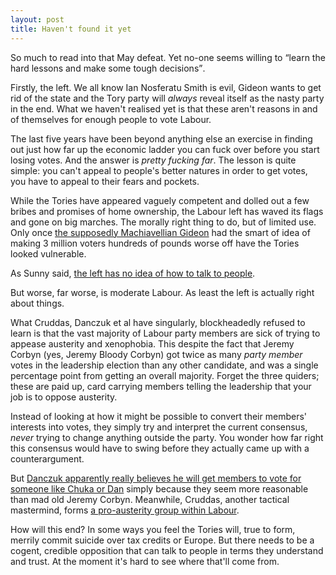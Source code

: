 ```yaml
---
layout: post
title: Haven't found it yet
---
```


So much to read into that May defeat. Yet no-one seems willing to <q>learn the hard lessons and make some tough decisions</q>.

Firstly, the left. We all know Ian Nosferatu Smith is evil, Gideon wants to get rid of the state and the Tory party will _always_ reveal itself as the nasty party in the end. What we haven't realised yet is that these aren't reasons in and of themselves for enough people to vote Labour.

The last five years have been beyond anything else an exercise in finding out just how far up the economic ladder you can fuck over before you start losing votes. And the answer is _pretty fucking far_. The lesson is quite simple: you can't appeal to people's better natures in order to get votes, you have to appeal to their fears and pockets.

While the Tories have appeared vaguely competent and dolled out a few bribes and promises of home ownership, the Labour left has waved its flags and gone on big marches. The morally right thing to do, but of limited use. Only once [the supposedly Machiavellian Gideon](/strange-popularity-of-george-osborne/) had the smart of idea of making 3 million voters hundreds of pounds worse off have the Tories looked vulnerable.

As Sunny said, [the left has no idea of how to talk to people](/labour-comms-purpose/).

But worse, far worse, is moderate Labour. As least the left is actually right about things.

What Cruddas, Danczuk et al have singularly, blockheadedly refused to learn is that the vast majority of Labour party members are sick of trying to appease austerity and xenophobia. This despite the fact that Jeremy Corbyn (yes, Jeremy Bloody Corbyn) got twice as many _party member_ votes in the leadership election than any other candidate, and was a single percentage point from getting an overall majority. Forget the three quiders; these are paid up, card carrying members telling the leadership that your job is to oppose austerity.

Instead of looking at how it might be possible to convert their members' interests into votes, they simply try and interpret the current consensus, _never_ trying to change anything outside the party. You wonder how far right this consensus would have to swing before they actually came up with a counterargument.

But [Danczuk apparently really believes he will get members to vote for someone like Chuka or Dan](http://www.theguardian.com/politics/2015/oct/25/corbyn-leadership-challenge-labour-mp-threatens-to-stand-if-may-elections-disappoint) simply because they seem more reasonable than mad old Jeremy Corbyn. Meanwhile, Cruddas, another tactical mastermind, forms [a pro-austerity group within Labour](http://www.theguardian.com/politics/2015/oct/24/jon-cruddas-osborne-appears-more-in-tune-with-north-of-england-than-labour).

How will this end? In some ways you feel the Tories will, true to form, merrily commit suicide over tax credits or Europe. But there needs to be a cogent, credible opposition that can talk to people in terms they understand and trust. At the moment it's hard to see where that'll come from.
